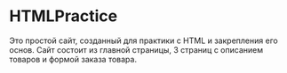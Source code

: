 # HTMLPractice

Это простой сайт, созданный для практики с HTML и закрепления его основ.
Сайт состоит из главной страницы, 3 страниц с описанием товаров и формой заказа товара.
